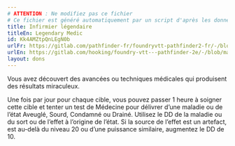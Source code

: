 ```yaml
---
# ATTENTION : Ne modifiez pas ce fichier
# Ce fichier est généré automatiquement par un script d'après les données du module Foundry VTT officiel et de sa traduction
title: Infirmier légendaire
titleEn: Legendary Medic
id: Kk4AMZtpQnLEgN0b
urlFr: https://gitlab.com/pathfinder-fr/foundryvtt-pathfinder2-fr/-/blob/master/data/feats/Kk4AMZtpQnLEgN0b.htm
urlEn: https://gitlab.com/hooking/foundry-vtt---pathfinder-2e/-/blob/master/packs/data/feats.db/legendary-medic.json
layout: dons
---
```

Vous avez découvert des avancées ou techniques médicales qui produisent des résultats miraculeux.

Une fois par jour pour chaque cible, vous pouvez passer 1 heure à soigner cette cible et tenter un test de Médecine pour délivrer d’une maladie ou de l’état Aveuglé, Sourd, Condamné ou Drainé. Utilisez le DD de la maladie ou du sort ou de l’effet à l’origine de l’état. Si la source de l’effet est un artefact, est au-delà du niveau 20 ou d’une puissance similaire, augmentez le DD de 10.
